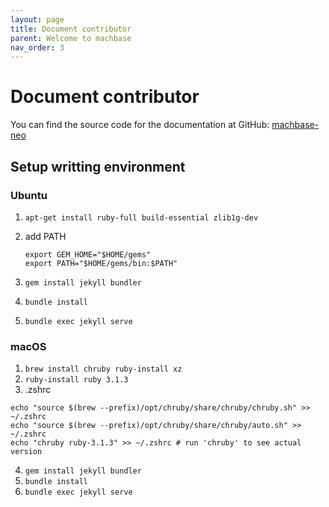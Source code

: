 ```yaml
---
layout: page
title: Document contributor
parent: Welcome to machbase
nav_order: 3
---
```


# Document contributor

You can find the source code for the documentation at GitHub:
[machbase-neo](https://github.com/machbase/machbase-neo)

## Setup writting environment

### Ubuntu

1. `apt-get install ruby-full build-essential zlib1g-dev`
2. add PATH
    
    ```
    export GEM_HOME="$HOME/gems"
    export PATH="$HOME/gems/bin:$PATH"
    ```

3. `gem install jekyll bundler`
4. `bundle install`
5. `bundle exec jekyll serve`

### macOS

1. `brew install chruby ruby-install xz`
2. `ruby-install ruby 3.1.3`
3. .zshrc
```
echo "source $(brew --prefix)/opt/chruby/share/chruby/chruby.sh" >> ~/.zshrc
echo "source $(brew --prefix)/opt/chruby/share/chruby/auto.sh" >> ~/.zshrc
echo "chruby ruby-3.1.3" >> ~/.zshrc # run 'chruby' to see actual version
```

4. `gem install jekyll bundler`
5. `bundle install`
6. `bundle exec jekyll serve`

